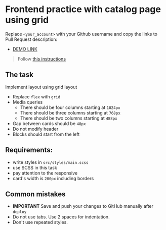 # Frontend practice with catalog page using grid
Replace `<your_account>` with your Github username and copy the links to Pull Request description:
- [DEMO LINK](https://junglq.github.io/layout_catalog_grid/)

> Follow [this instructions](https://github.com/mate-academy/layout_task-guideline#how-to-solve-the-layout-tasks-on-github)

## The task
Implement layout using grid layout

- Replace `flex` with `grid`
- Media queries
  - There should be four columns starting at `1024px`
  - There should be three columns starting at `768px`
  - There should be two columns starting at `488px`
- Gap between cards should be `48px`
- Do not modify header
- Blocks should start from the left


## Requirements:
- write styles in `src/styles/main.scss`
- use SCSS in this task
- pay attention to the responsive
- card's width is `200px` including borders

## Common mistakes
- **IMPORTANT** Save and push your changes to GitHub manually after `deploy`
- Do not use tabs. Use 2 spaces for indentation.
- Don't use repeated styles.
